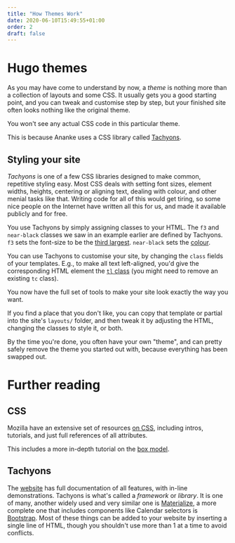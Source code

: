```yaml
---
title: "How Themes Work"
date: 2020-06-10T15:49:55+01:00
order: 2
draft: false
---
```

# Hugo themes
As you may have come to understand by now, a _theme_ is nothing more than a collection of layouts and some CSS.  It usually gets you a good starting point, and you can tweak and customise step by step, but your finished site often looks nothing like the original theme.

You won't see any actual CSS code in this particular theme.

This is because Ananke uses a CSS library called [Tachyons](https://tachyons.io/).

## Styling your site

_Tachyons_ is one of a few CSS libraries designed to make common, repetitive styling easy. Most CSS deals with setting font sizes, element widths, heights, centering or aligning text, dealing with colour, and other menial tasks like that. Writing code for all of this would get tiring, so some nice people on the Internet have written all this for us, and made it available publicly and for free.

You use Tachyons by simply assigning classes to your HTML. The `f3` and `near-black` classes we saw in an example earlier are defined by Tachyons. `f3` sets the font-size to be the [third largest](http://tachyons.io/docs/typography/scale/). `near-black` sets the [colour](https://tachyons.io/docs/themes/skins/).

You can use Tachyons to customise your site, by changing the `class` fields of your templates. E.g., to make all text left-aligned, you'd give the corresponding HTML element the [`tl` class](http://tachyons.io/docs/typography/text-align/) (you might need to remove an existing `tc` class).

You now have the full set of tools to make your site look exactly the way you want.

If you find a place that you don't like, you can copy that template or partial into the site's `layouts/` folder, and then tweak it by adjusting the HTML, changing the classes to style it, or both.

By the time you're done, you often have your own "theme", and can pretty safely remove the theme you started out with, because everything has been swapped out.

# Further reading

## CSS
Mozilla have an extensive set of resources [on CSS](https://developer.mozilla.org/en-US/docs/Web/CSS), including intros, tutorials, and just full references of all attributes.

This includes a more in-depth tutorial on the [box model](https://developer.mozilla.org/en-US/docs/Learn/CSS/Building_blocks/The_box_model).

## Tachyons
The [website](https://tachyons.io/) has full documentation of all features, with in-line demonstrations. Tachyons is what's called a _framework_ or _library_. It is one of many, another widely used and very similar one is [Materialize](https://materializecss.com/), a more complete one that includes components like Calendar selectors is [Bootstrap](https://getbootstrap.com/). Most of these things can be added to your website by inserting a single line of HTML, though you shouldn't use more than 1 at a time to avoid conflicts.
